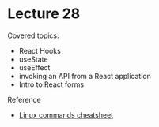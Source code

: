 # Lecture 28

Covered topics:
- React Hooks
- useState
- useEffect
- invoking an API from a React application
- Intro to React forms

Reference
- [Linux commands cheatsheet](https://linux-commands.labex.io/)